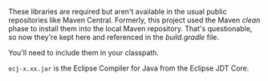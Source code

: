 These libraries are required but aren't available in the usual 
public repositories like Maven Central. Formerly, this project
used the Maven _clean_ phase to install them into
the local Maven repository. That's questionable, so now they're
kept here and referenced in the _build.gradle_ file.

You'll need to include them in your classpath.

```ecj-x.xx.jar``` is the Eclipse Compiler for Java from the Eclipse JDT Core.

